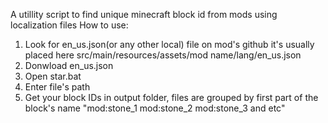 A utillity script to find unique minecraft block id from mods using localization files
  How to use:
1) Look for en_us.json(or any other local) file on mod's github it's usually placed here src/main/resources/assets/mod name/lang/en_us.json
2) Donwload en_us.json
3) Open star.bat
4) Enter file's path
5) Get your block IDs in output folder, files are grouped by first part of the block's name "mod:stone_1 mod:stone_2 mod:stone_3 and etc"
